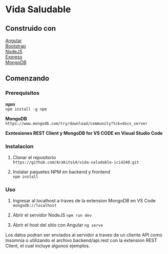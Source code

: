 # Vida Saludable

## Construido con  
  
[Angular](https://angular.io/)  
[Bootstrap](https://getbootstrap.com/)  
[NodeJS](https://nodejs.org/es/)  
[Express](https://expressjs.com/es/)  
[MongoDB](https://www.mongodb.com/es)  

## Comenzando  
  
### Prerequisitos  
  
**npm**  
`npm install -g npm`  
  
**MongoDB**  
`https://www.mongodb.com/try/download/community?tck=docs_server`  
  
**Exntesiones REST Client y MongoDB for VS CODE en Visual Studio Code**

### Instalacion
   
1. Clonar el repositorio  
`https://github.com/Arakito14/vida-saludable-ici4240.git`  
  
2. Instalar paquetes NPM en backend y frontend  
`npm install` 
  
### Uso  
  
1. Ingresar al localhost a traves de la extension MongoDB en VS Code  
`mongodb://localhost`  
  
2. Abrir el servidor NodeJS
`npm run dev`  
  
3. Abrir el host del sitio con Angular
`ng serve`

Los datos podran ser enviados al servidor a traves de un cliente API como Insomnia o utilizando el archivo backend/api.rest con la extension REST Client, el cual incluye algunos ejemplos.  
  

